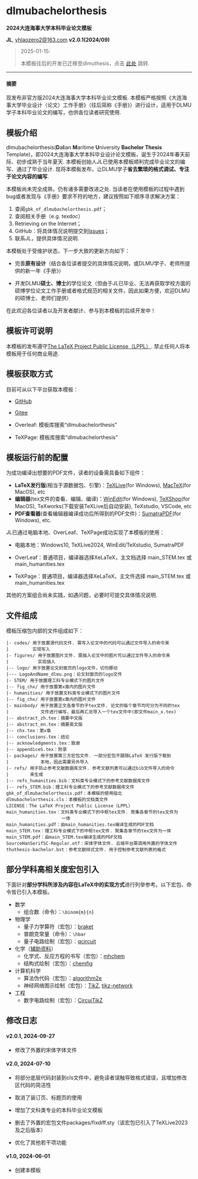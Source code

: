 
dlmubachelorthesis
===
**2024大连海事大学本科毕业论文模板**

**JL**, [yhlaozero2@163.com](yhlaozero2@163.com)
**v2.0.1(2024/09)**

> 2025-01-15:
> 
> 本模板往后的开发已迁移至dlmuthesis，点击 [此处](https://github.com/JohnsonLo00/dlmuthesis) 跳转.

***

#### 摘要

现发布非官方版2024大连海事大学本科毕业论文模板. 本模板严格按照《大连海事大学毕业设计（论文）工作手册》（往后简称《手册》）进行设计，适用于DLMU学子本科毕业论文的编写，也供各位读者研究使用. 


## 模板介绍

dlmubachelorthesis(**D**a**l**ian **M**aritime **U**niversity **Bachelor Thesis** Template)，即2024大连海事大学本科毕业设计论文模板，诞生于2024年春天前际、初步成熟于当年夏天. 本模板创始人JL已使用本模板顺利完成毕业论文的编写、通过了毕业设计. 现将本模板发布，让DLMU学子**省去繁琐的格式调试、专注于论文内容的编写**.

本模板尚未完全成熟，仍有诸多需要改进之处. 当读者在使用模板的过程中遇到bug或者发现与《手册》要求不符的地方，建议按照如下顺序寻求解决方案：

1.  查阅`gbk_of_dlmubachelorthesis.pdf`；
2.  查阅相关手册（e.g. texdoc）
3.  Retrieving on the Internet；
4.  GitHub：将具体情况说明提交到[Issues](https://github.com/JohnsonLo00/dlmubachelorthesis/issues)；
5.  联系JL，提供具体情况说明. 

本模板处于受维护状态，下一步大致的更新方向如下：

- 完善**原有设计**（结合各位读者提交的具体情况说明，或DLMU学子、老师所提供的新一年《手册》）

- 开发DLMU**硕士、博士**的学位论文（但由于JL已毕业、无法再获取学校方面的硕博学位论文工作手册或者格式规范的相关文件，因此如果方便，欢迎DLMU的硕博士、老师们提供）

在此欢迎各位读者以及开发者献计、参与到本模板的后续开发中！

## 模板许可说明

本模板的发布遵守[The LaTeX Project Public License（LPPL）](https://www.latex-project.org/lppl/lppl-1-3c/). 禁止任何人将本模板用于任何商业用途. 

## 模板获取方式

目前可从以下平台获取本模板：

- [GitHub](https://github.com/JohnsonLo00/dlmubachelorthesis)

- [Gitee](https://gitee.com/jhonson-lo/dlmubachelorthesis)

- Overleaf: 模板库搜索“dlmubachelorthesis”

- TeXPage: 模板库搜索“dlmubachelorthesis”

## 模板运行前的配置

为成功编译出想要的PDF文件，读者的设备需具备如下组件：

- **LaTeX发行版**(相当于源数据包、引擎)：[TeXLive](https://mirrors.tuna.tsinghua.edu.cn/CTAN/systems/texlive/Images/)(for Windows), [MacTeX](https://mirrors.tuna.tsinghua.edu.cn/CTAN/systems/mac/mactex/)(for MacOS), etc
- **编辑器**(tex文件的查看、编辑、编译)：[WinEdit](https://www.winedt.com/download.html)(for Windows), [TeXShop](https://pages.uoregon.edu/koch/texshop/)(for MacOS), TeXworks(下载安装TeXLive后自动安装), TeXstudio, VSCode, etc
- **PDF查看器**(查看编辑器编译成功后所得到的PDF文件)：[SumatraPDF](https://www.sumatrapdfreader.org/download-free-pdf-viewer)(for
    Windows), etc.

JL已通过电脑本地、OverLeaf、TeXPage成功实现了本模板的使用：

- 电脑本地：Windows10, TeXLive2024, WinEdit/TeXstudio, SumatraPDF

- OverLeaf：普通项目，编译器选择XeLaTeX，主文档选择 main_STEM.tex 或 main_humanities.tex

- TeXPage：普通项目，编译器选择XeLaTeX，主文件选择 main_STEM.tex 或 main_humanities.tex

其他的方案组合尚未实践，如遇问题，必要时可提交具体情况说明. 

## 文件组成

模板压缩包内部的文件组成如下：

```
|- codes/ 用于放置源代码文件. 需写入论文中的代码可以通过文件导入的命令来
|         实现写入
|- figures/ 用于放置图片文件. 需插入论文中的图片可以通过文件导入的命令来
|           实现插入
|-- logo/ 用于放置论文封面页的logo文件，切勿挪动
|--- LogoAndName_dlmu.png：论文封面页的logo文件
|- STEM/ 用于放置理工科专业模式下的图片文件
|-- fig_chx/ 用于放置第x章内的图片文件
|- humanities/ 用于放置文科类专业模式下的图片文件
|-- fig_chx/ 用于放置第x章内的图片文件
|- mainbody/ 用于放置正文各章节的子tex文件. 论文的每个章节均可分为不同的tex
|            文件进行编写，最后再汇总导入一个tex文件中(即文件main_x.tex)
|-- abstract_zh.tex：摘要中文版
|-- abstract_en.tex：摘要英文版
|-- chx.tex：第x章
|-- conclusions.tex：结论
|-- acknowledgments.tex：致谢
|-- appendiceS.tex：附录
|- packages/ 用于放置第三方宏包文件. 一部分宏包不跟随LaTeX 发行版下载到
|            本地，因此需要另外导入
|- refs/ 用于防止参考文献数据库文件. 参考文献列表可以通过bib文件导入的命令
|        来生成
|-- refs_humanities.bib：文科类专业模式下的参考文献数据库文件
|-- refs_STEM.bib：理工科专业模式下的参考文献数据库文件
gbk_of_dlmubachelorthesis.pdf：本模板的使用指北
dlmubachelorthesis.cls：本模板的文档类文件
LICENSE：The LaTeX Project Public License（LPPL）
main_humanities.tex：文科类专业模式下的中枢tex文件. 聚集各章节的tex文件为
                     一体
main_humanities.pdf：由main_humanities.tex编译生成的PDF文档
main_STEM.tex：理工科专业模式下的中枢tex文件. 聚集各章节的tex文件为一体
main_STEM.pdf：由main_STEM.tex编译生成的PDF文档
SourceHanSerifSC-Regular.otf：宋体字体文件. 云端平台需调用外置的字体文件
thuthesis-bachelor.bst：参考文献样式文件. 用于控制参考文献列表的格式
```

## 部分学科高相关度宏包引入

下面针对**部分学科所涉及内容在LaTeX中的实现方式**进行列举参考。以下宏包、命令皆已引入本模板。

-   数学
    -   组合数（命令）：`\binom{m}{n}`
-   物理学
    -   量子力学算符（宏包）：[braket](https://mirror.bjtu.edu.cn/CTAN/macros/latex/contrib/braket/braket.pdf)
    -   普朗克常量（命令）：`\hbar`
    -   量子电路绘制（宏包）：[qcircuit](https://mirrors.sustech.edu.cn/CTAN/graphics/qcircuit/qcircuit.pdf)
-   化学（[辅助资料](https://github.com/latexstudio/LaTeX_in_Chemistry)）
    -   化学式、反应方程的书写（宏包）：[mhchem](https://mirrors.nju.edu.cn/CTAN/macros/latex/contrib/mhchem/mhchem.pdf)
    -   结构式绘制（宏包）：[chemfig](https://mirror.nyist.edu.cn/CTAN/macros/generic/chemfig/chemfig-en.pdf)
-   计算机科学
    -   算法伪代码（宏包）：[algorithm2e](https://mirrors.cqu.edu.cn/CTAN/macros/latex/contrib/algorithm2e/doc/algorithm2e.pdf)
    -   神经网络图示绘制（宏包）：[TikZ](https://mirrors.ustc.edu.cn/CTAN/graphics/pgf/base/doc/pgfmanual.pdf), [tikz-network](https://mirror.bjtu.edu.cn/CTAN/graphics/pgf/contrib/tikz-network/tikz-network.pdf)
-   工程
    -   数字电路绘制（宏包）：[CircuiTikZ](https://mirrors.ustc.edu.cn/CTAN/graphics/pgf/contrib/circuitikz/doc/circuitikzmanual.pdf)

## 修改日志

#### v2.0.1, 2024-09-27

- 修改了外置的宋体字体文件

#### v2.0, 2024-07-10

-   将部分底层代码封装到cls文件中，避免读者误触导致格式错误，且增加修改区代码的简洁性

-   取消了装订页、标题页的使用

-   增加了文科类专业的本科毕业论文模板

-   删去了外置的宏包文件packages/fixdiff.sty（该宏包已引入了TeXLive2023及之后版本）

-   优化了其他若干项功能

#### v1.0, 2024-06-01

-   创建本模板